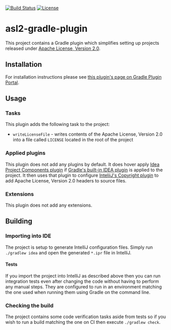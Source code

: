 [![Build Status](https://snap-ci.com/energizedwork/asl2-gradle-plugin/branch/master/build_image)](https://snap-ci.com/energizedwork/asl2-gradle-plugin/branch/master)
[![License](https://img.shields.io/badge/license-ASL2-blue.svg)](https://www.apache.org/licenses/LICENSE-2.0)

# asl2-gradle-plugin

This project contains a Gradle plugin which simplifies setting up projects released under [Apache License, Version 2.0](https://www.apache.org/licenses/LICENSE-2.0).

## Installation

For installation instructions please see [this plugin's page on Gradle Plugin Portal](https://plugins.gradle.org/plugin/com.energizedwork.asl2).

## Usage

### Tasks

This plugin adds the following task to the project:
 * `writeLicenseFile` - writes contents of the Apache License, Version 2.0 into a file called `LICENSE` located in the root of the project

### Applied plugins

This plugin does not add any plugins by default. 
It does hover apply [Idea Project Components plugin](https://github.com/energizedwork/idea-gradle-plugins#idea-project-components-plugin) if [Gradle's built-in IDEA plugin](https://docs.gradle.org/current/userguide/idea_plugin.html) is applied to the project.
It then uses that plugin to configure [InteliiJ's Copyright plugin](https://www.jetbrains.com/help/idea/2016.3/generating-and-updating-copyright-notice.html) to add Apache License, Version 2.0 headers to source files.

### Extensions

This plugin does not add any extensions.

## Building

### Importing into IDE

The project is setup to generate IntelliJ configuration files.
Simply run `./gradlew idea` and open the generated `*.ipr` file in IntelliJ.

#### Tests

If you import the project into IntelliJ as described above then you can run integration tests even after changing the code without having to perform any manual steps.
They are configured to run in an environment matching the one used when running them using Gradle on the command line.

### Checking the build

The project contains some code verification tasks aside from tests so if you wish to run a build matching the one on CI then execute `./gradlew check`. 
